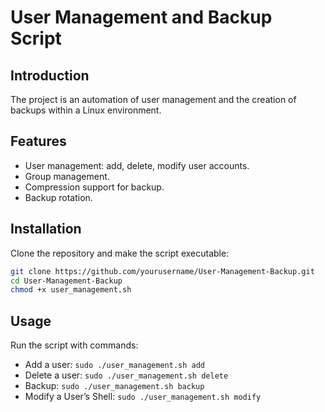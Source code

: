 # User Management and Backup Script

## Introduction
The project is an automation of user management and the creation of backups within a Linux environment.

## Features
- User management: add, delete, modify user accounts.
- Group management.
- Compression support for backup.
- Backup rotation.

## Installation
Clone the repository and make the script executable:
```bash
git clone https://github.com/yourusername/User-Management-Backup.git
cd User-Management-Backup
chmod +x user_management.sh
```

## Usage
Run the script with commands:
- Add a user: `sudo ./user_management.sh add`
- Delete a user: `sudo ./user_management.sh delete`
- Backup: `sudo ./user_management.sh backup`
- Modify a User’s Shell: `sudo ./user_management.sh modify`
